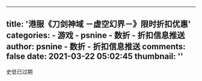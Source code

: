 
---
title: '港服《刀剑神域 －虚空幻界－》限时折扣优惠'
categories: 
    - 游戏
    - psnine - 数折 - 折扣信息推送
author: psnine - 数折 - 折扣信息推送
comments: false
date: 2021-03-22 05:02:45
thumbnail: ''
---

<div>   
史低已过期  
</div>
            